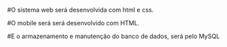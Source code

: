 #O sistema web será desenvolvida com html e css.

#O mobile será será desenvolvido com HTML.

#E o armazenamento e manutenção do banco de dados, será pelo MySQL
